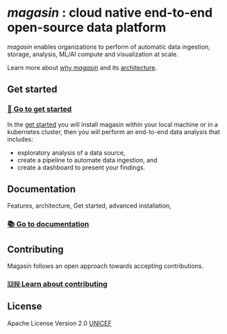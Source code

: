 # _magasin_ : cloud native end-to-end open-source data platform 

_magasin_ enables organizations to perform of automatic data ingestion, storage, analysis, ML/AI compute and visualization at scale.

Learn more about [why _magasin_](https://unicef.github.io/magasin/why-magasin.html) and its [architecture](https://unicef.github.io/magasin/architecture.html).

## Get started

### **[🚀 Go to get started](https://unicef.github.io/get-started/)**

In the [get started](https://unicef.github.io/get-started/) you will install magasin within your local machine or in a kubernetes cluster, then you will perform an end-to-end data analysis that includes: 

  * exploratory analysis of a data source,
  * create a pipeline to automate data ingestion, and
  * create a dashboard to present your findings.


## Documentation
Features, architecture, Get started, advanced installation, 

### [📚 Go to documentation](https://unicef.github.io/magasin/docs-home.html)

## Contributing
Magasin follows an open approach towards accepting contributions.

### [🇺🇳 Learn about contributing](https://unicef.github.io/magasin/contributing/)

## License
Apache License Version 2.0 [UNICEF](https://unicef.org)
